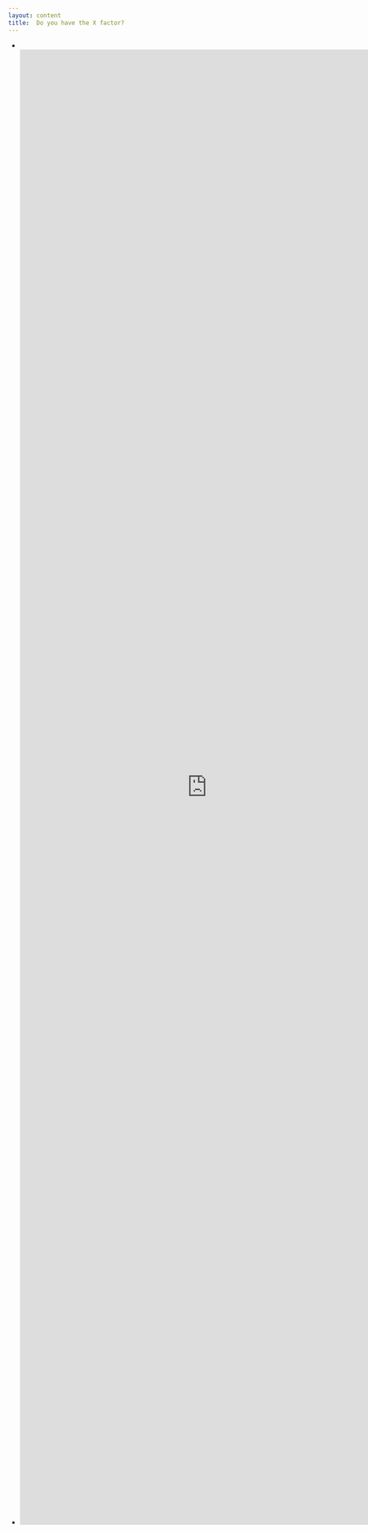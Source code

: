 ```yaml
---
layout: content
title:  Do you have the X factor?
---
```

<ul class="team-list row">
	<li class="col-md-1"> </li>
    <li class="col-md-6">
		<iframe src="https://docs.google.com/a/codex-academy.com/forms/d/1IEbMit-9k-kLiLT1xBK4qrNIQRWpBA5gZja-zsmZFZM/viewform?embedded=true" width="760" height="3000" frameborder="0" marginheight="0" marginwidth="0">Loading...</iframe>
	</li>
</ul>


